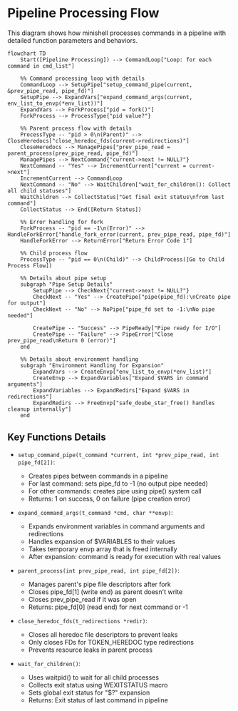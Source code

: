 # Pipeline Processing Flow

This diagram shows how minishell processes commands in a pipeline with detailed function parameters and behaviors.

```mermaid
flowchart TD
    Start([Pipeline Processing]) --> CommandLoop["Loop: for each command in cmd_list"]
    
    %% Command processing loop with details
    CommandLoop --> SetupPipe["setup_command_pipe(current, &prev_pipe_read, pipe_fd)"]
    SetupPipe --> ExpandVars["expand_command_args(current, env_list_to_envp(*env_list))"]
    ExpandVars --> ForkProcess["pid = fork()"]
    ForkProcess --> ProcessType{"pid value?"}
    
    %% Parent process flow with details
    ProcessType -- "pid > 0\n(Parent)" --> CloseHeredocs["close_heredoc_fds(current->redirections)"]
    CloseHeredocs --> ManagePipes["prev_pipe_read = parent_process(prev_pipe_read, pipe_fd)"]
    ManagePipes --> NextCommand{"current->next != NULL?"}
    NextCommand -- "Yes" --> IncrementCurrent["current = current->next"]
    IncrementCurrent --> CommandLoop
    NextCommand -- "No" --> WaitChildren["wait_for_children(): Collect all child statuses"]
    WaitChildren --> CollectStatus["Get final exit status\nfrom last command"]
    CollectStatus --> End([Return Status])
    
    %% Error handling for fork
    ForkProcess -- "pid == -1\n(Error)" --> HandleForkError["handle_fork_error(current, prev_pipe_read, pipe_fd)"]
    HandleForkError --> ReturnError["Return Error Code 1"]
    
    %% Child process flow
    ProcessType -- "pid == 0\n(Child)" --> ChildProcess([Go to Child Process Flow])
    
    %% Details about pipe setup
    subgraph "Pipe Setup Details"
        SetupPipe --> CheckNext{"current->next != NULL?"}
        CheckNext -- "Yes" --> CreatePipe["pipe(pipe_fd):\nCreate pipe for output"]
        CheckNext -- "No" --> NoPipe["pipe_fd set to -1:\nNo pipe needed"]
        
        CreatePipe -- "Success" --> PipeReady["Pipe ready for I/O"]
        CreatePipe -- "Failure" --> PipeError["Close prev_pipe_read\nReturn 0 (error)"]
    end
    
    %% Details about environment handling
    subgraph "Environment Handling for Expansion"
        ExpandVars --> CreateEnvp["env_list_to_envp(*env_list)"]
        CreateEnvp --> ExpandVariables["Expand $VARS in command arguments"]
        ExpandVariables --> ExpandRedirs["Expand $VARS in redirections"]
        ExpandRedirs --> FreeEnvp["safe_doube_star_free() handles cleanup internally"]
    end
```

## Key Functions Details

- `setup_command_pipe(t_command *current, int *prev_pipe_read, int pipe_fd[2])`:
  - Creates pipes between commands in a pipeline
  - For last command: sets pipe_fd to -1 (no output pipe needed)
  - For other commands: creates pipe using pipe() system call
  - Returns: 1 on success, 0 on failure (pipe creation error)

- `expand_command_args(t_command *cmd, char **envp)`:
  - Expands environment variables in command arguments and redirections
  - Handles expansion of $VARIABLES to their values
  - Takes temporary envp array that is freed internally
  - After expansion: command is ready for execution with real values

- `parent_process(int prev_pipe_read, int pipe_fd[2])`:
  - Manages parent's pipe file descriptors after fork
  - Closes pipe_fd[1] (write end) as parent doesn't write
  - Closes prev_pipe_read if it was open
  - Returns: pipe_fd[0] (read end) for next command or -1

- `close_heredoc_fds(t_redirections *redir)`:
  - Closes all heredoc file descriptors to prevent leaks
  - Only closes FDs for TOKEN_HEREDOC type redirections
  - Prevents resource leaks in parent process

- `wait_for_children()`:
  - Uses waitpid() to wait for all child processes
  - Collects exit status using WEXITSTATUS macro
  - Sets global exit status for "$?" expansion
  - Returns: Exit status of last command in pipeline